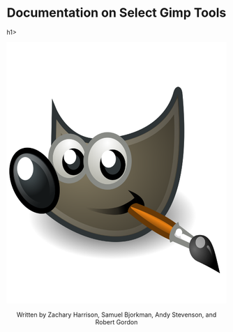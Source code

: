 <h1 align="center"> Documentation on Select Gimp Tools</h1>h1>
<p align="center">
    <img src="images/GIMPLogo.png" width="600" height="600">
</p>

<p align="center">
Written by Zachary Harrison, Samuel Bjorkman, Andy Stevenson, and Robert Gordon
</p>

